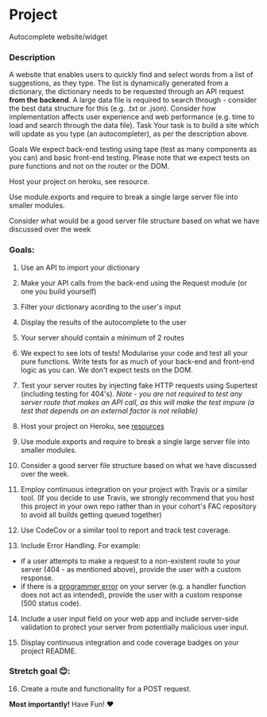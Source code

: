 # Project

Autocomplete website/widget

### Description

A website that enables users to quickly find and select words from a list of suggestions, as they type.
The list is dynamically generated from a dictionary, the dictionary needs to be requested through an API request **from the backend**.
A large data file is required to search through - consider the best data structure for this (e.g. .txt or .json).
Consider how implementation affects user experience and web performance (e.g. time to load and search through the data file).
Task
Your task is to build a site which will update as you type (an autocompleter), as per the description above.

Goals
We expect back-end testing using tape (test as many components as you can) and basic front-end testing. Please note that we expect tests on pure functions and not on the router or the DOM.

Host your project on heroku, see resource.

Use module.exports and require to break a single large server file into smaller modules.

Consider what would be a good server file structure based on what we have discussed over the week


### Goals:
1) Use an API to import your dictionary

2) Make your API calls from the back-end using the Request module (or one you build yourself)

3) Filter your dictionary acording to the user's input

4) Display the results of the autocomplete to the user

5) Your server should contain a minimum of 2 routes

6) We expect to see lots of tests! Modularise your code and test all your pure functions. Write tests for as much of your back-end and front-end logic as you can. We don't expect tests on the DOM.

7) Test your server routes by injecting fake HTTP requests using Supertest (including testing for 404's). _Note - you are not required to test any server route that makes an API call, as this will make the test impure (a test that depends on an external factor is not reliable)_

8) Host your project on Heroku, see [resources](https://github.com/foundersandcoders/master-reference/blob/master/coursebook/week-5/resources.md)

9) Use module.exports and require to break a single large server file into smaller modules.

10) Consider a good server file structure based on what we have discussed over the week.

11) Employ continuous integration on your project with Travis or a similar tool. (If you decide to use Travis, we strongly recommend that you host this project in your own repo rather than in your cohort's FAC repository to avoid all builds getting queued together)

12) Use CodeCov or a similar tool to report and track test coverage.

13) Include Error Handling. For example:
  - if a user attempts to make a request to a non-existent route to your server (404 - as mentioned above), provide the user with a custom response.    
  - if there is a [programmer error](https://github.com/foundersandcoders/error-handling-workshop#kinds-of-errors) on your server (e.g. a handler function does not act as intended), provide the user with a custom response (500 status code).

14) Include a user input field on your web app and include server-side validation to protect your server from potentially malicious user input.

15) Display continuous integration and code coverage badges on your project README. 

### Stretch goal 😊:

16) Create a route and functionality for a POST request.

**Most importantly!**
Have Fun! :heart:
